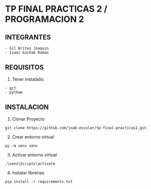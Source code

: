 
# TP FINAL PRACTICAS 2 / PROGRAMACION 2

## INTEGRANTES
```
- Gil Brites Joaquin 
- Isaac kuchak Roman
```

## REQUISITOS
1. Tener instalado:
```
- git
- pythom
```

## INSTALACION

1. Clonar Proyecto
```
git clone https://github.com/joab-escolar/tp-final-practicas2.git
```

2. Crear entorno virtual
```
py -m venv venv
```

3. Activar entorno virtual
```
.\venv\Scripts\activate
```

4. Instalar librerias
```
pip install -r requirements.txt
```


